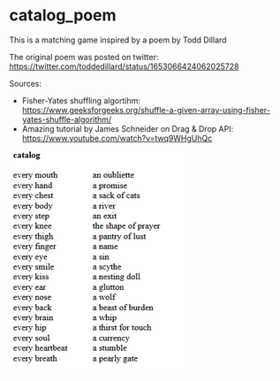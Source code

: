 # catalog_poem
This is a matching game inspired by a poem by Todd Dillard

The original poem was posted on twitter: https://twitter.com/toddedillard/status/1653066424062025728

Sources: 

- Fisher-Yates shuffling algortihm: https://www.geeksforgeeks.org/shuffle-a-given-array-using-fisher-yates-shuffle-algorithm/
- Amazing tutorial by James Schneider on Drag & Drop API: https://www.youtube.com/watch?v=twq9WHgUhQc 

![image info](./poem.png)
